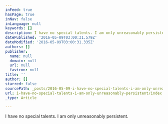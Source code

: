 ```yaml
---
inFeed: true
hasPage: true
inNav: false
inLanguage: null
keywords: []
description: I have no special talents. I am only unreasonably persistent.
datePublished: '2016-05-09T03:00:31.579Z'
dateModified: '2016-05-09T03:00:31.335Z'
authors: []
publisher:
  name: null
  domain: null
  url: null
  favicon: null
title: ''
author: []
starred: false
sourcePath: _posts/2016-05-09-i-have-no-special-talents-i-am-only-unreasonably-persistent.md
url: i-have-no-special-talents-i-am-only-unreasonably-persistent/index.html
_type: Article

---
```

I have no special talents. I am only unreasonably persistent.